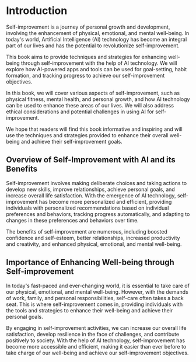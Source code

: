 Introduction
============

Self-improvement is a journey of personal growth and development, involving the enhancement of physical, emotional, and mental well-being. In today's world, Artificial Intelligence (AI) technology has become an integral part of our lives and has the potential to revolutionize self-improvement.

This book aims to provide techniques and strategies for enhancing well-being through self-improvement with the help of AI technology. We will explore how AI-powered apps and tools can be used for goal-setting, habit formation, and tracking progress to achieve our self-improvement objectives.

In this book, we will cover various aspects of self-improvement, such as physical fitness, mental health, and personal growth, and how AI technology can be used to enhance these areas of our lives. We will also address ethical considerations and potential challenges in using AI for self-improvement.

We hope that readers will find this book informative and inspiring and will use the techniques and strategies provided to enhance their overall well-being and achieve their self-improvement goals.

Overview of Self-Improvement with AI and its Benefits
-----------------------------------------------------

Self-improvement involves making deliberate choices and taking actions to develop new skills, improve relationships, achieve personal goals, and increase overall life satisfaction. With the emergence of AI technology, self-improvement has become more personalized and efficient, providing individuals with personalized recommendations based on individual preferences and behaviors, tracking progress automatically, and adapting to changes in these preferences and behaviors over time.

The benefits of self-improvement are numerous, including boosted confidence and self-esteem, better relationships, increased productivity and creativity, and enhanced physical, emotional, and mental well-being.

Importance of Enhancing Well-being through Self-improvement
-----------------------------------------------------------

In today's fast-paced and ever-changing world, it is essential to take care of our physical, emotional, and mental well-being. However, with the demands of work, family, and personal responsibilities, self-care often takes a back seat. This is where self-improvement comes in, providing individuals with the tools and strategies to enhance their well-being and achieve their personal goals.

By engaging in self-improvement activities, we can increase our overall life satisfaction, develop resilience in the face of challenges, and contribute positively to society. With the help of AI technology, self-improvement has become more accessible and efficient, making it easier than ever before to take charge of our well-being and achieve our self-improvement objectives.
